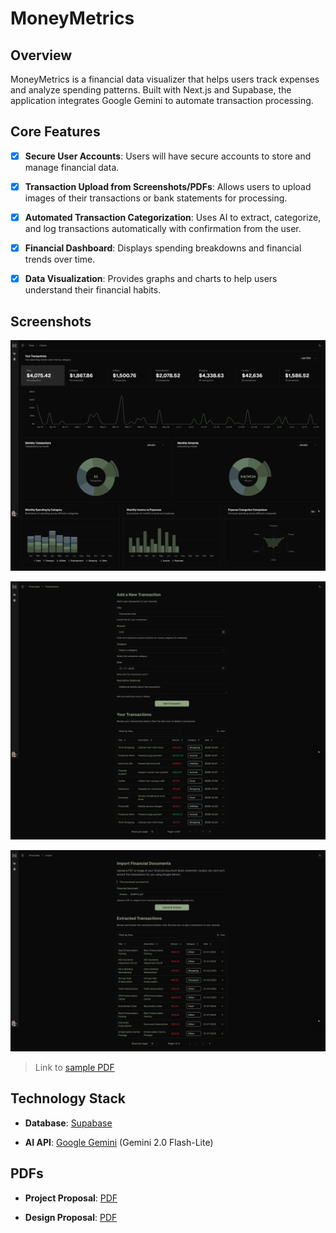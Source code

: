 # MoneyMetrics

## Overview

MoneyMetrics is a financial data visualizer that helps users track expenses and analyze spending patterns. Built with Next.js and Supabase, the application integrates Google Gemini to automate transaction processing.

## Core Features

- [x] **Secure User Accounts**: Users will have secure accounts to store and manage financial data.

- [x] **Transaction Upload from Screenshots/PDFs**: Allows users to upload images of their transactions or bank statements for processing.

- [x] **Automated Transaction Categorization**: Uses AI to extract, categorize, and log transactions automatically with confirmation from the user.

- [x] **Financial Dashboard**: Displays spending breakdowns and financial trends over time.

- [x] **Data Visualization**: Provides graphs and charts to help users understand their financial habits.

## Screenshots

![Charts Page](https://github.com/anthonytoyco/moneymetrics/blob/main/misc/charts_ex.png "Charts Page")

![Transactions Page](https://github.com/anthonytoyco/moneymetrics/blob/main/misc/transactions_ex.png "Transations Page")

![Import Page](https://github.com/anthonytoyco/moneymetrics/blob/main/misc/import_ex.png "Import Page")

> Link to [sample PDF](https://github.com/anthonytoyco/moneymetrics/blob/main/misc/SAMPLE.pdf)

## Technology Stack

- **Database**: [Supabase](https://supabase.com/)

- **AI API**: [Google Gemini](https://ai.google.dev/) (Gemini 2.0 Flash-Lite)

## PDFs

- **Project Proposal**: [PDF](https://github.com/anthonytoyco/moneymetrics/blob/main/misc/project_proposal.pdf)

- **Design Proposal**: [PDF](https://github.com/anthonytoyco/moneymetrics/blob/main/misc/design_proposal.pdf)
